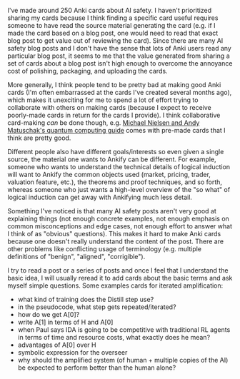 I've made around 250 Anki cards about AI safety. I haven't prioritized sharing my cards because I think finding a specific card useful requires someone to have read the source material generating the card (e.g. if I made the card based on a blog post, one would need to read that exact blog post to get value out of reviewing the card). Since there are many AI safety blog posts and I don't have the sense that lots of Anki users read any particular blog post, it seems to me that the value generated from sharing a set of cards about a blog post isn't high enough to overcome the annoyance cost of polishing, packaging, and uploading the cards.

More generally, I think people tend to be pretty bad at making good Anki cards (I'm often embarrassed at the cards I've created several months ago), which makes it unexciting for me to spend a lot of effort trying to collaborate with others on making cards (because I expect to receive poorly-made cards in return for the cards I provide). I think collaborative card-making *can* be done though, e.g. [Michael Nielsen and Andy Matuschak's quantum computing guide](https://quantum.country/) comes with pre-made cards that I think are pretty good.

Different people also have different goals/interests so even given a single source, the material one wants to Ankify can be different. For example, someone who wants to understand the technical details of logical induction will want to Ankify the common objects used (market, pricing, trader, valuation feature, etc.), the theorems and proof techniques, and so forth, whereas someone who just wants a high-level overview of the "so what" of logical induction can get away with Ankifying much less detail.

Something I've noticed is that many AI safety posts aren't very good at explaining things (not enough concrete examples, not enough emphasis on common misconceptions and edge cases, not enough effort to answer what I think of as "obvious" questions). This makes it hard to make Anki cards because one doesn't really understand the content of the post. There are other problems like conflicting usage of terminology (e.g. multiple definitions of "benign", "aligned", "corrigible").

I try to read a post or a series of posts and once I feel that I understand the basic idea, I will usually reread it to add cards about the basic terms and ask myself simple questions. Some examples cards for iterated amplification:

- what kind of training does the Distill step use?
- in the pseudocode, what step gets repeated/iterated?
- how do we get A[0]?
- write A[1] in terms of H and A[0]
- when Paul says IDA is going to be competitive with traditional RL agents in terms of time and resource costs, what exactly does he mean?
- advantages of A[0] over H
- symbolic expression for the overseer
- why should the amplified system (of human + multiple copies of the AI) be expected to perform better than the human alone?
